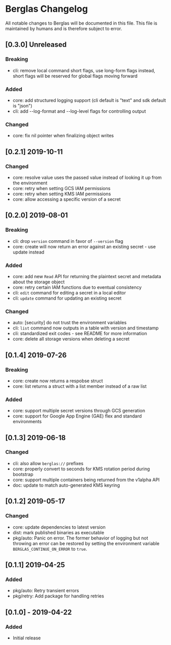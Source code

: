 # Berglas Changelog

All notable changes to Berglas will be documented in this file. This file is maintained by humans and is therefore subject to error.

## [0.3.0] Unreleased
### Breaking
- cli: remove local command short flags, use long-form flags instead, short
  flags will be reserved for global flags moving forward

### Added
- core: add structured logging support (cli default is "text" and sdk default is
  "json")
- cli: add --log-format and --log-level flags for controlling output

### Changed
- core: fix nil pointer when finalizing object writes

## [0.2.1] 2019-10-11
### Changed
- core: resolve value uses the passed value instead of looking it up from the
  environment
- core: retry when setting GCS IAM permissions
- core: retry when setting KMS IAM permissions
- core: allow accessing a specific version of a secret

## [0.2.0] 2019-08-01
### Breaking
- cli: drop `version` command in favor of `--version` flag
- core: create will now return an error against an existing secret - use update
  instead

### Added
- core: add new `Read` API for returning the plaintext secret and metadata about
  the storage object
- core: retry certain IAM functions due to eventual consistency
- cli: `edit` command for editing a secret in a local editor
- cli: `update` command for updating an existing secret

### Changed
- auto: [security] do not trust the environment variables
- cli: `list` command now outputs in a table with version and timestamp
- cli: standardized exit codes - see README for more information
- core: delete all storage versions when deleting a secret

## [0.1.4] 2019-07-26
### Breaking
- core: create now returns a respobse struct
- core: list returns a struct with a list member instead of a raw list

### Added
- core: support multiple secret versions through GCS generation
- core: support for Google App Engine (GAE) flex and standard environments

## [0.1.3] 2019-06-18
### Changed
- cli: also allow `berglas://` prefixes
- core: properly convert to seconds for KMS rotation period during bootstrap
- core: support multiple containers being returned from the v1alpha API
- doc: update to match auto-generated KMS keyring

## [0.1.2] 2019-05-17
### Changed
- core: update dependencies to latest version
- dist: mark published binaries as executable
- pkg/auto: Panic on error. The former behavior of logging but not throwing an
  error can be restored by setting the environment variable
  `BERGLAS_CONTINUE_ON_ERROR` to `true`.

## [0.1.1] 2019-04-25
### Added
- pkg/auto: Retry transient errors
- pkg/retry: Add package for handling retries

## [0.1.0] - 2019-04-22
### Added
- Initial release
